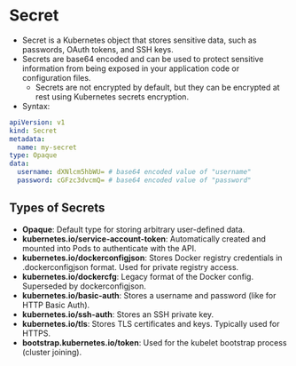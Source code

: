 # Secret

- Secret is a Kubernetes object that stores sensitive data, such as passwords, OAuth tokens, and SSH keys.
- Secrets are base64 encoded and can be used to protect sensitive information from being exposed in your application code or configuration files.
  - Secrets are not encrypted by default, but they can be encrypted at rest using Kubernetes secrets encryption.
- Syntax:

```yaml
apiVersion: v1
kind: Secret
metadata:
  name: my-secret
type: Opaque
data:
  username: dXNlcm5hbWU= # base64 encoded value of "username"
  password: cGFzc3dvcmQ= # base64 encoded value of "password"
```

## Types of Secrets

- **Opaque**: Default type for storing arbitrary user-defined data.
- **kubernetes.io/service-account-token**: Automatically created and mounted into Pods to authenticate with the API.
- **kubernetes.io/dockerconfigjson**: Stores Docker registry credentials in .dockerconfigjson format. Used for private registry access.
- **kubernetes.io/dockercfg**: Legacy format of the Docker config. Superseded by dockerconfigjson.
- **kubernetes.io/basic-auth**: Stores a username and password (like for HTTP Basic Auth).
- **kubernetes.io/ssh-auth**: Stores an SSH private key.
- **kubernetes.io/tls**: Stores TLS certificates and keys. Typically used for HTTPS.
- **bootstrap.kubernetes.io/token**: Used for the kubelet bootstrap process (cluster joining).
